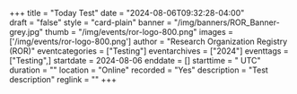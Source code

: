 +++
title = "Today Test" 
date = "2024-08-06T09:32:28-04:00"  
draft = "false" 
style = "card-plain" 
banner = "/img/banners/ROR_Banner-grey.jpg" 
thumb = "/img/events/ror-logo-800.png" 
images = ['/img/events/ror-logo-800.png']
author = "Research Organization Registry (ROR)" 
eventcategories = ["Testing"]
eventarchives = ["2024"]
eventtags = ["Testing",]
startdate = 2024-08-06
enddate = []
starttime = " UTC"
duration = ""
location = "Online"
recorded = "Yes"
description = "Test description"
reglink = ""
+++


<!-- Post-event content template

## Materials 

- [Slides from event]()

<iframe src=""></iframe>

---

## Recording 

{{< youtube id="" >}}

--- 

--> 

